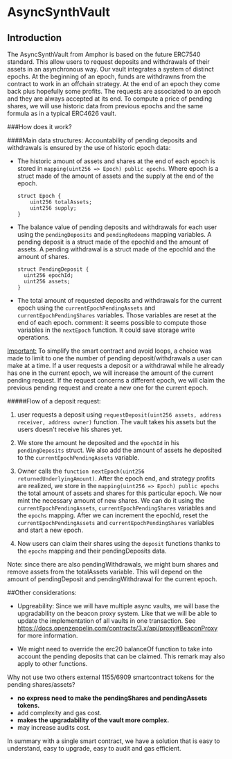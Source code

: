 # AsyncSynthVault

## Introduction

The AsyncSynthVault from Amphor is based on the future ERC7540 standard.
This allow users to request deposits and withdrawals of their assets in an asynchronous way. Our vault integrates a system of distinct epochs. At the beginning of an epoch, funds are withdrawns from the contract to work in an offchain strategy. At the end of an epoch they come back plus hopefully some profits. The requests are associated to an epoch and they are always accepted at its end. To compute a price of pending shares, we will use historic data from previous epochs and the same formula as in a typical ERC4626 vault.

###How does it work?

####Main data structures:
Accountability of pending deposits and withdrawals is ensured by the use of historic epoch data:

- The historic amount of assets and shares at the end of each epoch is stored in `mapping(uint256 => Epoch) public epochs`. Where epoch is a struct made of the amount of assets and the supply at the end of the epoch.

  ```
  struct Epoch {
      uint256 totalAssets;
      uint256 supply;
  }
  ```

- The balance value of pending deposits and withdrawals for each user using the `pendingDeposits` and `pendingRedeems` mapping variables. A pending deposit is a struct made of the epochId and the amount of assets. A pending withdrawal is a struct made of the epochId and the amount of shares.

  ```
  struct PendingDeposit {
    uint256 epochId;
    uint256 assets;
  }
  ```

- The total amount of requested deposits and withdrawals for the current epoch using the `currentEpochPendingAssets` and `currentEpochPendingShares` variables. Those variables are reset at the end of each epoch.
  comment: it seems possible to compute those variables in the `nextEpoch` function. It could save storage write operations.

<u>Important:</u> To simplify the smart contract and avoid loops, a choice was made to limit to one the number of pending deposit/withdrawals a user can make at a time. If a user requests a deposit or a withdrawal while he already has one in the current epoch, we will increase the amount of the current pending request. If the request concerns a different epoch, we will claim the previous pending request and create a new one for the current epoch.

#####Flow of a deposit request:

1. user requests a deposit using `requestDeposit(uint256 assets, address receiver, address owner)` function. The vault takes his assets but the users doesn't receive his shares yet.
2. We store the amount he deposited and the `epochId` in his `pendingDeposits` struct. We also add the amount of assets he deposited to the `currentEpochPendingAssets` variable.
3. Owner calls the `function nextEpoch(uint256 returnedUnderlyingAmount)`. After the epoch end, and strategy profits are realized, we store in the `mapping(uint256 => Epoch) public epochs` the total amount of assets and shares for this particular epoch.
   We now mint the necessary amount of new shares.
   We can do it using the `currentEpochPendingAssets`, `currentEpochPendingShares` variables and the `epochs` mapping. After we can increment the epochId, reset the `currentEpochPendingAssets` and `currentEpochPendingShares` variables and start a new epoch.

4. Now users can claim their shares using the `deposit` functions thanks to the `epochs`
   mapping and their pendingDeposits data.

Note: since there are also pendingWithdrawals, we might burn shares and remove assets from the totalAssets variable. This will depend on the amount of pendingDeposit and pendingWithdrawal for the current epoch.

##Other considerations:

- Upgreability:
  Since we will have multiple async vaults, we will base the upgradability on the beacon proxy system. Like that we will be able to update the implementation of all vaults in one transaction. See https://docs.openzeppelin.com/contracts/3.x/api/proxy#BeaconProxy for more information.

- We might need to override the erc20 balanceOf function to take into account the pending deposits that can be claimed. This remark may also apply to other functions.

Why not use two others external 1155/6909 smartcontract tokens for the pending shares/assets?

- <b>no express need to make the pendingShares and pendingAssets tokens.</b>
- add complexity and gas cost.
- <b>makes the upgradability of the vault more complex.</b>
- may increase audits cost.

In summary with a single smart contract, we have a solution that is easy to understand, easy to upgrade, easy to audit and gas efficient.
